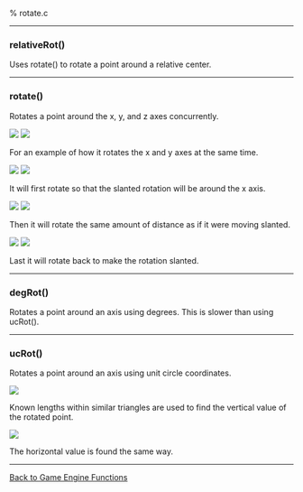 % rotate.c

---

### relativeRot()

Uses rotate() to rotate a point around a relative center.

---

### rotate()

Rotates a point around the x, y, and z axes concurrently.

![](rotate/0.png) ![](rotate/1.png)

For an example of how it rotates the x and y axes at the same time.

![](rotate/0.png) ![](rotate/2.png)

It will first rotate so that the slanted rotation will be around the x axis.

![](rotate/2.png) ![](rotate/3.png)

Then it will rotate the same amount of distance as if it were moving slanted.

![](rotate/3.png) ![](rotate/1.png)

Last it will rotate back to make the rotation slanted.

---

### degRot()

Rotates a point around an axis using degrees. This is slower than using ucRot().

---

### ucRot()

Rotates a point around an axis using unit circle coordinates.

![](rotate/5.png)

Known lengths within similar triangles are used to find the vertical value of the rotated point.

![](rotate/6.png)

The horizontal value is found the same way.

---

[Back to Game Engine Functions](index.html)

